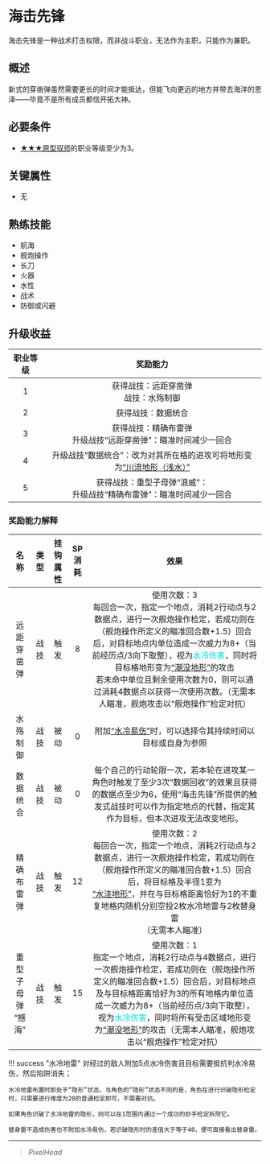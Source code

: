 # 海击先锋

海击先锋是一种战术打击权限，而非战斗职业，无法作为主职，只能作为兼职。

## 概述

新式的穿凿弹虽然需要更长的时间才能抵达，但能飞向更远的地方并带去海洋的恩泽——毕竟不是所有成员都信开拓大神。

## 必要条件

* <a href="../Prototypenaut" target="_blank">★★★原型驭师</a>的职业等级至少为3。

## 关键属性

* 无

## 熟练技能

* 航海
* 舰炮操作
* 长刀
* 火器
* 水性
* 战术
* 防御或闪避

## 升级收益

职业等级|奖励能力
:--:|:--:
1|获得战技：远距穿凿弹<br>战技：水殇制御
2|获得战技：数据统合
3|获得战技：精确布雷弹<br>升级战技“远距穿凿弹”：瞄准时间减少一回合
4|升级战技“数据统合”：改为对其所在格的进攻可将地形变为<a href="#川流地形（浅水）" target="_blank">“川流地形（浅水）”</a>
5|获得战技：重型子母弹“浪威”：<br>升级战技“精确布雷弹”：瞄准时间减少一回合

### 奖励能力解释

名称|类型|挂钩属性|SP消耗|效果
:--:|:--:|:--:|:--:|:--:
远距穿凿弹|战技|触发|8|使用次数：3<br>每回合一次，指定一个地点，消耗2行动点与2数据点，进行一次舰炮操作检定，若成功则在（舰炮操作所定义的瞄准回合数+1.5）回合后，对目标地点内单位造成一次威力为8+（当前经历点/3向下取整），视为<font color="#00dbdb">水冷伤害</font>，同时将目标格地形变为<a href="../../../../status/terrain/#潮没地形" target="_blank">“潮没地形”</a>的攻击<br>若未命中单位且剩余使用次数为0，则可以通过消耗4数据点以获得一次使用次数。（无需本人瞄准，舰炮攻击以“舰炮操作”检定对抗）
水殇制御|战技|被动|0|附加<a href="../../../../status/normal/#水冷易伤" target="_blank">“水冷易伤”</a>时，可以选择令其持续时间以目标或自身为参照
数据统合|战技|被动|0|每个自己的行动轮限一次，若本轮在进攻某一角色时触发了至少3次“数据回收”的效果且获得的数据点至少为6，使用“海击先锋”所提供的触发式战技时可以作为指定地点的代替，指定其作为目标，但本次进攻无法改变地形。
精确布雷弹|战技|触发|12|使用次数：2<br>每回合一次，指定一个地点，消耗2行动点与2数据点，进行一次舰炮操作检定，若成功则在（舰炮操作所定义的瞄准回合数+1.5）回合后，将目标格及半径1变为<br><a href="../../../../status/terrain/#水洼地形" target="_blank">“水洼地形”</a>，并在与目标格距离恰好为1的不重复地格内随机分别空投2枚水冷地雷与2枚替身雷<br>（无需本人瞄准）
重型子母弹<br>“撼海”|战技|触发|15|使用次数：1<br>指定一个地点，消耗2行动点与4数据点，进行一次舰炮操作检定，若成功则在（舰炮操作所定义的瞄准回合数+1.5）回合后，对目标地点及与目标格距离恰好为3的所有地格内单位造成一次威力为8+（当前经历点/3向下取整），视为<font color="#00dbdb">水冷伤害</font>，同时将所有受击区域地形变为<a href="../../../../status/terrain/#潮没地形" target="_blank">“潮没地形”</a>的攻击（无需本人瞄准，舰炮攻击以“舰炮操作”检定对抗）

!!! success "水冷地雷"
    对经过的敌人附加5点水冷伤害且目标需要抵抗判水冷易伤，然后陷阱消失；

    水冷地雷布置时即处于“隐形”状态，与角色的“隐形”状态不同的是，角色在进行识破隐形检定时，只需要进行难度为20的普通检定即可，不需要对抗。

    如果角色识破了水冷地雷的隐形，则可以在1范围内通过一个成功的妙手检定拆除它。

    替身雷不造成伤害也不附加水冷易伤，若识破隐形时的差值大于等于40，便可直接看出替身雷。

---

> *PixelHead*
